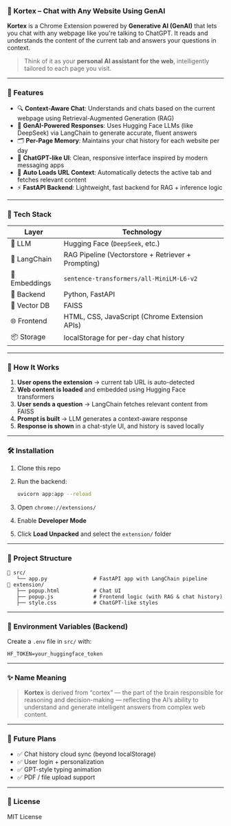### 🧠 Kortex – Chat with Any Website Using GenAI

**Kortex** is a Chrome Extension powered by **Generative AI (GenAI)** that lets you chat with any webpage like you're talking to ChatGPT. It reads and understands the content of the current tab and answers your questions in context.

> Think of it as your **personal AI assistant for the web**, intelligently tailored to each page you visit.

---

### 🚀 Features

* 🔍 **Context-Aware Chat**: Understands and chats based on the current webpage using Retrieval-Augmented Generation (RAG)
* 🧠 **GenAI-Powered Responses**: Uses Hugging Face LLMs (like DeepSeek) via LangChain to generate accurate, fluent answers
* 🗂️ **Per-Page Memory**: Maintains your chat history for each website per day
* 💬 **ChatGPT-like UI**: Clean, responsive interface inspired by modern messaging apps
* 🔄 **Auto Loads URL Context**: Automatically detects the active tab and fetches relevant content
* ⚡ **FastAPI Backend**: Lightweight, fast backend for RAG + inference logic

---

### 🧰 Tech Stack

| Layer         | Technology                                         |
| ------------- | -------------------------------------------------- |
| 🧠 LLM        | Hugging Face (`DeepSeek`, etc.)                    |
| 🔗 LangChain  | RAG Pipeline (Vectorstore + Retriever + Prompting) |
| 🧩 Embeddings | `sentence-transformers/all-MiniLM-L6-v2`           |
| 🧠 Backend    | Python, FastAPI                                    |
| 🧱 Vector DB  | FAISS                                              |
| 🌐 Frontend   | HTML, CSS, JavaScript (Chrome Extension APIs)      |
| 📦 Storage    | localStorage for per-day chat history              |

---



### 🧪 How It Works

1. **User opens the extension** → current tab URL is auto-detected
2. **Web content is loaded** and embedded using Hugging Face transformers
3. **User sends a question** → LangChain fetches relevant content from FAISS
4. **Prompt is built** → LLM generates a context-aware response
5. **Response is shown** in a chat-style UI, and history is saved locally

---

### 🛠️ Installation

1. Clone this repo
2. Run the backend:

   ```bash
   uvicorn app:app --reload
   ```
3. Open `chrome://extensions/`
4. Enable **Developer Mode**
5. Click **Load Unpacked** and select the `extension/` folder

---

### 📌 Project Structure

```
📁 src/
   └── app.py               # FastAPI app with LangChain pipeline
📁 extension/
   ├── popup.html           # Chat UI
   ├── popup.js             # Frontend logic (with RAG & chat history)
   ├── style.css            # ChatGPT-like styles
```

---

### 🔐 Environment Variables (Backend)

Create a `.env` file in `src/` with:

```env
HF_TOKEN=your_huggingface_token
```

---

### ✨ Name Meaning

> **Kortex** is derived from “cortex” — the part of the brain responsible for reasoning and decision-making — reflecting the AI’s ability to understand and generate intelligent answers from complex web content.

---

### 📌 Future Plans

* ✅ Chat history cloud sync (beyond localStorage)
* ✅ User login + personalization
* ✅ GPT-style typing animation
* ✅ PDF / file upload support

---

### 📄 License

MIT License

